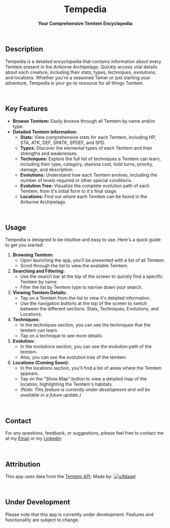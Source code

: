 <div align="center">
   
# Tempedia

**Your Comprehensive Temtem Encyclopedia**

</div>

<br>

## Description

Tempedia is a detailed encyclopedia that contains information about every Temtem present in the Airborne Archipelago. Quickly access vital details about each creature, including their stats, types, techniques, evolutions, and locations. Whether you're a seasoned Tamer or just starting your adventure, Tempedia is your go-to resource for all things Temtem.

<br>

## Key Features

*   **Browse Temtem:** Easily browse through all Temtem by name and/or type.
*   **Detailed Temtem Information:**
    *   **Stats:** View comprehensive stats for each Temtem, including HP, STA, ATK, DEF, SPATK, SPDEF, and SPD.
    *   **Types:** Discover the elemental types of each Temtem and their strengths and weaknesses.
    *   **Techniques:** Explore the full list of techniques a Temtem can learn, including their type, category, stamina cost, hold turns, priority, damage, and description.
    *   **Evolutions:** Understand how each Temtem evolves, including the number of levels required or other special conditions.
    *   **Evolution Tree:** Visualize the complete evolution path of each Temtem, from it's initial form to it's final stage.
    *   **Locations:** Find out where each Temtem can be found in the Airborne Archipelago.

<!--
<br>

## Screenshots/GIFs

*(Here you will add several images: Loading screen, list screen, details screen which will be like 5 or 6 images)*

*   **Loading Screen:** *(Add a screenshot of your loading screen here)*
*   **Temtem List:** *(Add a screenshot of the screen where you list the Temtem)*
*   **Temtem Details - Basic Info:** *(Add a screenshot of the basic info section of a Temtem)*
*   **Temtem Details - Stats:** *(Add a screenshot of the stats section of a Temtem)*
*   **Temtem Details - Techniques:** *(Add a screenshot of the techniques section of a Temtem)*
*   **Temtem Details - Evolutions:** *(Add a screenshot of the evolutions section of a Temtem)*
*   **Temtem Details - Locations:** *(Add a screenshot of the locations section of a Temtem)*
-->

<!--
<br>

## Installation/Setup

*(This section will be updated once the GitHub Actions workflow is set up and the app is ready for distribution.)*

1.  **APK Generation:** A GitHub Actions workflow will be set up to automatically generate an APK file for each release.
2.  **Play Store:** The app will be available for download on the Google Play Store.
3. **Manual installation:** You can download the apk from the releases section.
-->

<br>

## Usage

Tempedia is designed to be intuitive and easy to use. Here's a quick guide to get you started:

1.  **Browsing Temtem:**
    * Upon launching the app, you'll be presented with a list of all Temtem.
    * Scroll through the list to view the available Temtem.
2.  **Searching and Filtering:**
    * Use the search bar at the top of the screen to quickly find a specific Temtem by name.
    * Filter the list by Temtem type to narrow down your search.
3.  **Viewing Temtem Details:**
    * Tap on a Temtem from the list to view it's detailed information.
    * Use the navigation buttons at the top of the screen to switch between the different sections: Stats, Techniques, Evolutions, and Locations.
4. **Techniques:**
    * In the techniques section, you can see the techniques that the temtem can learn.
    * Tap on a technique to see more details.
5. **Evolution:**
    * In the evolutions section, you can see the evolution path of the temtem.
    * Also, you can see the evolution tree of the temtem.
6. **Locations (Coming Soon):**
    *   In the locations section, you'll find a list of areas where the Temtem appears.
    *   Tap on the "Show Map" button to view a detailed map of the location, highlighting the Temtem's habitats.
    *   *(Note: This feature is currently under development and will be available in a future update.)*

<br>

## Contact

For any questions, feedback, or suggestions, please feel free to contact me at my [Email](mailto:l.delaiglesia@hotmail.com) or my [Linkedin](https://www.linkedin.com/in/lucianodelaiglesia/).

<br>

## Attribution

This app uses data from the [Temtem API](https://temtem-api.mael.tech/). Made by: [![u/Maael](https://img.shields.io/badge/u/Maael-orange?style=plastic&logo=reddit&logoColor=white&link=https://www.reddit.com/user/Maael/)](https://www.reddit.com/user/Maael/) 

<br>

## Under Development

Please note that this app is currently under development. Features and functionality are subject to change.
